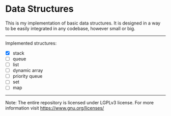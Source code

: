 # Data Structures

This is my implementation of basic data structures. It is designed in a way to be easily integrated in any codebase, however small or big.

---

Implemented structures:

* [X] stack
* [ ] queue
* [ ] list
* [ ] dynamic array
* [ ] priority queue
* [ ] set
* [ ] map

---

Note: The entire repository is licensed under LGPLv3 license. For more information visit <https://www.gnu.org/licenses/>
